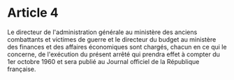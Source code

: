# Article 4

Le directeur de l'administration générale au ministère des anciens combattants et victimes de guerre et le directeur du budget au ministère des finances et des affaires économiques sont chargés, chacun en ce qui le concerne, de l'exécution du présent arrêté qui prendra effet à compter du 1er octobre 1960 et sera publié au Journal officiel de la République française.
